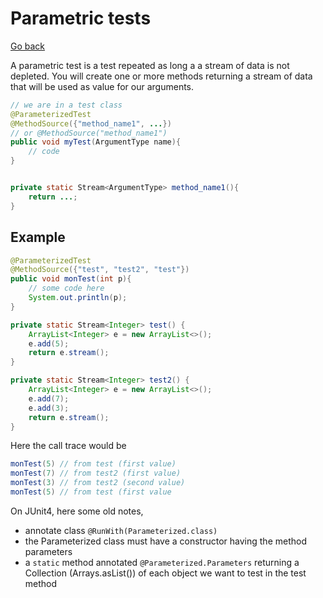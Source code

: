# Parametric tests

[Go back](..)

A parametric test is a test repeated as long a a
stream of data is not depleted.
You will create one or more methods returning
a stream of data that will be used as value for
our arguments.

```java
// we are in a test class
@ParameterizedTest
@MethodSource({"method_name1", ...})
// or @MethodSource("method_name1")
public void myTest(ArgumentType name){
    // code
}


private static Stream<ArgumentType> method_name1(){
    return ...;
}
```

<div class="sr"></div>

## Example

```java
@ParameterizedTest
@MethodSource({"test", "test2", "test"})
public void monTest(int p){
    // some code here
    System.out.println(p);
}

private static Stream<Integer> test() {
    ArrayList<Integer> e = new ArrayList<>();
    e.add(5);
    return e.stream();
}

private static Stream<Integer> test2() {
    ArrayList<Integer> e = new ArrayList<>();
    e.add(7);
    e.add(3);
    return e.stream();
}
```

Here the call trace would be

```java
monTest(5) // from test (first value)
monTest(7) // from test2 (first value)
monTest(3) // from test2 (second value)
monTest(5) // from test (first value
```

<div class="sr"></div>

On JUnit4, here some old notes,

* annotate class ``@RunWith(Parameterized.class)``
* the Parameterized class must have a constructor
having the method parameters
* a ``static`` method annotated `@Parameterized.Parameters`
returning a Collection (Arrays.asList()) of each object
  we want to test in the test method
